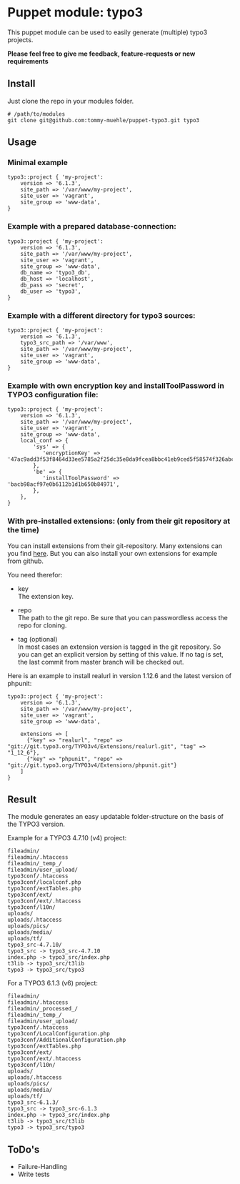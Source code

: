# Puppet module: typo3

This puppet module can be used to easily generate (multiple) typo3 projects.

**Please feel free to give me feedback, feature-requests or new requirements**

## Install

Just clone the repo in your modules folder.

    # /path/to/modules
    git clone git@github.com:tommy-muehle/puppet-typo3.git typo3

## Usage

### Minimal example 

    typo3::project { 'my-project':
        version => '6.1.3',
        site_path => '/var/www/my-project',
        site_user => 'vagrant',
        site_group => 'www-data',
    }

### Example with a prepared database-connection:

    typo3::project { 'my-project':
        version => '6.1.3',
        site_path => '/var/www/my-project',
        site_user => 'vagrant',
        site_group => 'www-data',
        db_name => 'typo3_db',
        db_host => 'localhost',
        db_pass => 'secret',
        db_user => 'typo3',
    }

### Example with a different directory for typo3 sources:

    typo3::project { 'my-project':
        version => '6.1.3',
        typo3_src_path => '/var/www',
        site_path => '/var/www/my-project',
        site_user => 'vagrant',
        site_group => 'www-data',
    }

### Example with own encryption key and installToolPassword in TYPO3 configuration file:

    typo3::project { 'my-project':
        version => '6.1.3',
        site_path => '/var/www/my-project',
        site_user => 'vagrant',
        site_group => 'www-data',
        local_conf => {
            'sys' => {
               'encryptionKey' => '47ac9add3f53f8464d33ee5785a2f25dc35e8da9fcea8bbc41eb9ced5f58574f326abcecf1924b5ab0d3229c038d7c37',
            },
            'be' => {
               'installToolPassword' => 'bacb98acf97e0b6112b1d1b650b84971',
            },
        },
    }


### With pre-installed extensions: **(only from their git repository at the time)**  
You can install extensions from their git-repository. Many extensions can you find [here](http://git.typo3.org).
But you can also install your own extensions for example from github.

You need therefor:

* key  
The extension key.

* repo  
The path to the git repo. Be sure that you can passwordless access the repo for cloning.

* tag (optional)  
In most cases an extension version is tagged in the git repository. So you can get an explicit version by setting of this value.
If no tag is set, the last commit from master branch will be checked out.

Here is an example to install realurl in version 1.12.6 and the latest version of phpunit:

    typo3::project { 'my-project':
        version => '6.1.3',
        site_path => '/var/www/my-project',
        site_user => 'vagrant',
        site_group => 'www-data',

        extensions => [
          {"key" => "realurl", "repo" => "git://git.typo3.org/TYPO3v4/Extensions/realurl.git", "tag" => "1_12_6"},
          {"key" => "phpunit", "repo" => "git://git.typo3.org/TYPO3v4/Extensions/phpunit.git"}
        ]
    }

## Result

The module generates an easy updatable folder-structure on the basis of the TYPO3 version.

Example for a TYPO3 4.7.10 (v4) project:

    fileadmin/
    fileadmin/.htaccess
    fileadmin/_temp_/
    fileadmin/user_upload/
    typo3conf/.htaccess
    typo3conf/localconf.php
    typo3conf/extTables.php
    typo3conf/ext/
    typo3conf/ext/.htaccess
    typo3conf/l10n/
    uploads/
    uploads/.htaccess
    uploads/pics/
    uploads/media/
    uploads/tf/
    typo3_src-4.7.10/
    typo3_src -> typo3_src-4.7.10
    index.php -> typo3_src/index.php
    t3lib -> typo3_src/t3lib
    typo3 -> typo3_src/typo3

For a TYPO3 6.1.3 (v6) project:

    fileadmin/
    fileadmin/.htaccess
    fileadmin/_processed_/
    fileadmin/_temp_/
    fileadmin/user_upload/
    typo3conf/.htaccess
    typo3conf/LocalConfiguration.php
    typo3conf/AdditionalConfiguration.php
    typo3conf/extTables.php
    typo3conf/ext/
    typo3conf/ext/.htaccess
    typo3conf/l10n/
    uploads/
    uploads/.htaccess
    uploads/pics/
    uploads/media/
    uploads/tf/
    typo3_src-6.1.3/
    typo3_src -> typo3_src-6.1.3
    index.php -> typo3_src/index.php
    t3lib -> typo3_src/t3lib
    typo3 -> typo3_src/typo3

## ToDo's

* Failure-Handling
* Write tests